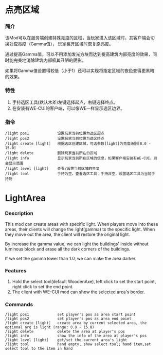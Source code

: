 # 点亮区域 

### 简介
该Mod可以在服务端创建特殊亮度的区域，当玩家进入该区域时，其客户端会切换对应亮度（Gamma值），
玩家离开区域时恢复原亮度。

通过提高Gamma值，可以不用添加发光方块而达到提高建筑内部亮度的效果，同时能完美地消除建筑内部极其丑陋的阴影。

如果将Gamma值设置得较低（小于1）还可以实现将指定区域的夜色变得更黑暗的效果。

### 特性
1. 手持选区工具(默认木斧)左键选择起点，右键选择终点。
2. 在安装有WE-CUI的客户端，可以像WE一样显示选区边界。

### 指令
```
/light pos1             设置玩家当前位置为选区起点
/light pos2             设置玩家当前位置为选区终点
/light create [light]   根据选区创建区域，可选参数[light]为亮度级别[0.0 - 15.0]
/light delete           删除玩家当前所在的区域
/light info             显示玩家当前所在区域的信息，如果客户端安装有WE-CUI，则会显示范围
/light level [light]    查看/设置当前区域的亮度
/light tool             手持为空，查看选区工具；手持非空，设置选区工具为当前手持物
```
 
# LightArea

### Description 
This mod can create areas with specific light.
When players move into these areas, their clients will change the light(gamma) to the specific light.
When they move out the area, the client will restore the original light.

By increase the gamma value, we can light the buildings' inside without luminous block 
and erase all the dark corners of the buildings.

If we set the gamma lower than 1.0, we can make the area darker.

### Features
1. Hold the select tool(default WoodenAxe), left click to set the start point, 
right click to set the end point.
2. The client with WE-CUI mod can show the selected area's border.

### Commands
```
/light pos1             set player's pos as area start point
/light pos2             set player's pos as area end point
/light create [light]   create area by current selected area, the optional arg is light (range: 0.0 - 15.0)
/light delete           delete the area at player's pos
/light info             show the info of the area at player's pos
/light level [light]    get/set the current area's light
/light tool             hand empty, show select tool; hand item,set select tool to the item in hand
```

